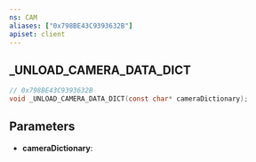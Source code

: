 ```yaml
---
ns: CAM
aliases: ["0x798BE43C9393632B"]
apiset: client
---
```

## _UNLOAD_CAMERA_DATA_DICT

```c
// 0x798BE43C9393632B
void _UNLOAD_CAMERA_DATA_DICT(const char* cameraDictionary);
```


## Parameters
* **cameraDictionary**: